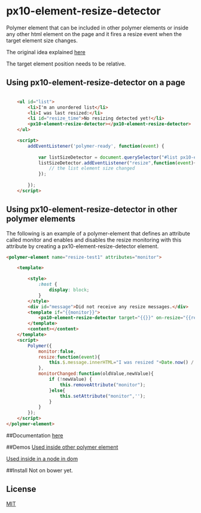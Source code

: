 px10-element-resize-detector
============

Polymer element that can be included in other polymer elements or inside any other html element on the page and it 
fires a resize event when the target element size changes.

The original idea explained [here](http://www.backalleycoder.com/2013/03/18/cross-browser-event-based-element-resize-detection/)

The target element position needs to be relative.

## Using px10-element-resize-detector on a page

```html

    <ul id="list">
        <li>I'm an unordered list</li>
        <li>I was last resized:</li>
        <li id="resize_time">No resizing detected yet!</li>
        <px10-element-resize-detector></px10-element-resize-detector>
    </ul>

    <script>
        addEventListener('polymer-ready', function(event) {
    
            var listSizeDetector = document.querySelector("#list px10-element-resize-detector");
            listSizeDetector.addEventListener("resize",function(event){
                // the list element size changed            
            });
    
        });
    </script>

```

## Using px10-element-resize-detector in other polymer elements

The following is an example of a polymer-element that defines an attribute called 
monitor and enables and disables the resize monitoring with this attribute by creating a 
px10-element-resize-detector element.

```html
<polymer-element name="resize-test1" attributes="monitor">

    <template>

        <style>
            :host {
                display: block;
            }
        </style>
        <div id="message">Did not receive any resize messages.</div>
        <template if="{{monitor}}">
            <px10-element-resize-detector target="{{}}" on-resize="{{resize}}"></px10-element-resize-detector>
        </template>
        <content></content>
    </template>
    <script>
        Polymer({
            monitor:false,
            resize:function(event){
                this.$.message.innerHTML="I was resized "+Date.now() / 1000 + ' seconds from the epoch';
            },
            monitorChanged:function(oldValue,newValue){
                if (!newValue) {
                    this.removeAttribute("monitor");
                }else{
                    this.setAttribute("monitor",'');
                }
            }
        });
    </script>
</polymer-element>

```
##Documentation 
[here](http://px10.github.io/px10-element-resize-detector/components/px10-element-resize-detector/)

##Demos
[Used inside other polymer element](http://px10.github.io/px10-element-resize-detector/components/px10-element-resize-detector/demos/in_other_elements.html)

[Used inside in a node in dom](http://px10.github.io/px10-element-resize-detector/components/px10-element-resize-detector/demos/in_other_elements.html)

##Install 
Not on bower yet. 

## License
[MIT](LICENSE)

